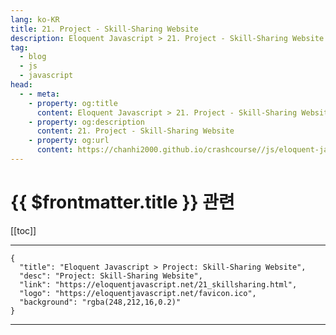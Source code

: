 ```yaml
---
lang: ko-KR
title: 21. Project - Skill-Sharing Website
description: Eloquent Javascript > 21. Project - Skill-Sharing Website
tag: 
  - blog
  - js
  - javascript
head:
  - - meta:
    - property: og:title
      content: Eloquent Javascript > 21. Project - Skill-Sharing Website
    - property: og:description
      content: 21. Project - Skill-Sharing Website
    - property: og:url
      content: https://chanhi2000.github.io/crashcourse//js/eloquent-javascript/21.html
---
```


# {{ $frontmatter.title }} 관련

[[toc]]

---

```component VPCard
{
  "title": "Eloquent Javascript > Project: Skill-Sharing Website",
  "desc": "Project: Skill-Sharing Website",
  "link": "https://eloquentjavascript.net/21_skillsharing.html",
  "logo": "https://eloquentjavascript.net/favicon.ico",
  "background": "rgba(248,212,16,0.2)"
}
```

---
